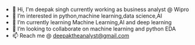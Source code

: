 - 👋 Hi, I'm deepak singh currently working as business analyst @ Wipro
- 👀 I’m interested in python,machine learning,data science,AI
- 🌱 I’m currently learning Machine Learning,AI and deep learning
- 💞️ I’m looking to collaborate on machine learning and python EDA
- 📫 Reach me @ deepaktheanalyst@gmail.com

<!---
deepaktheanalyst/deepaktheanalyst is a ✨ special ✨ repository because its `README.md` (this file) appears on your GitHub profile.
You can click the Preview link to take a look at your changes.
--->
